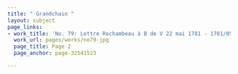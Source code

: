 ```yaml
---
title: " Grandchain "
layout: subject
page_links:
- work_title: 'No. 79: Lettre Rochambeau à B de V 22 mai 1781 - 1781/05/22'
  work_url: pages/works/no79-jpg
  page_title: Page 2
  page_anchor: page-32541523

---
```

